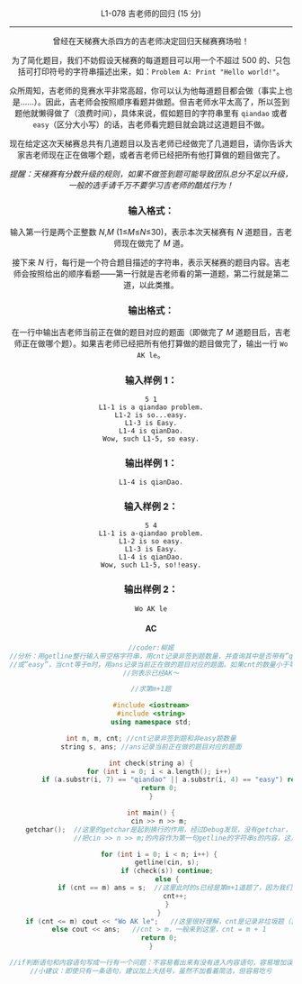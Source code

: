 <center>L1-078 吉老师的回归 (15 分)

---

曾经在天梯赛大杀四方的吉老师决定回归天梯赛赛场啦！

为了简化题目，我们不妨假设天梯赛的每道题目可以用一个不超过 500 的、只包括可打印符号的字符串描述出来，如：`Problem A: Print "Hello world!"`。

众所周知，吉老师的竞赛水平非常高超，你可以认为他每道题目都会做（事实上也是……）。因此，吉老师会按照顺序看题并做题。但吉老师水平太高了，所以签到题他就懒得做了（浪费时间），具体来说，假如题目的字符串里有 `qiandao` 或者 `easy`（区分大小写）的话，吉老师看完题目就会跳过这道题目不做。

现在给定这次天梯赛总共有几道题目以及吉老师已经做完了几道题目，请你告诉大家吉老师现在正在做哪个题，或者吉老师已经把所有他打算做的题目做完了。

*提醒：天梯赛有分数升级的规则，如果不做签到题可能导致团队总分不足以升级，一般的选手请千万不要学习吉老师的酷炫行为！*

### 输入格式：

输入第一行是两个正整数 *N*,*M* (1≤*M*≤*N*≤30)，表示本次天梯赛有 *N* 道题目，吉老师现在做完了 *M* 道。

接下来 *N* 行，每行是一个符合题目描述的字符串，表示天梯赛的题目内容。吉老师会按照给出的顺序看题——第一行就是吉老师看的第一道题，第二行就是第二道，以此类推。

### 输出格式：

在一行中输出吉老师当前正在做的题目对应的题面（即做完了 *M* 道题目后，吉老师正在做哪个题）。如果吉老师已经把所有他打算做的题目做完了，输出一行 `Wo AK le`。

### 输入样例 1：

```in
5 1
L1-1 is a qiandao problem.
L1-2 is so...easy.
L1-3 is Easy.
L1-4 is qianDao.
Wow, such L1-5, so easy.
```

### 输出样例 1：

```out
L1-4 is qianDao.
```

### 输入样例 2：

```in
5 4
L1-1 is a-qiandao problem.
L1-2 is so easy.
L1-3 is Easy.
L1-4 is qianDao.
Wow, such L1-5, so!!easy.
```

### 输出样例 2：

```out
Wo AK le
```



#### AC

```c++
//coder:柳婼
//分析：用getline整行输入带空格字符串，用cnt记录非签到题数量，并查询其中是否带有”qiandao”
//或”easy”，当cnt等于m时，用ans记录当前正在做的题目对应的题面。如果cnt的数量小于等于m，
//则表示已经AK～

//求第m+1题

#include <iostream>
#include <string>
using namespace std;

int n, m, cnt; //cnt记录非签到题和非easy题数量
string s, ans; //ans记录当前正在做的题目对应的题面

int check(string a) {
	for (int i = 0; i < a.length(); i++)
		if (a.substr(i, 7) == "qiandao" || a.substr(i, 4) == "easy") return 1;
	return 0;
}

int main() {
	cin >> n >> m;
	getchar();	//这里的getchar是起到换行的作用，经过Debug发现，没有getchar，下方语句getline会
				//把cin >> n >> m;的内容作为第一句getline的字符串s的内容，这显然不是我们想要的

	for (int i = 0; i < n; i++) {
		getline(cin, s);
		if (check(s)) continue;
		else {
			if (cnt == m) ans = s;	//这里此时的s已经是第m+1道题了，因为我们是先判断后cnt++，第一次check(s) return 0										时，cnt其实进不去if (cnt == m)的语句里面，等它++后就已经是m+1了，最开始看的时候										可能对于这里不是很理解，“不是要求m+1吗？怎么==m就进去了，看清楚整体语句的意思，只能									   说柳神设计得很巧妙
			cnt++;
		}
	}
	if (cnt <= m) cout << "Wo AK le";	//这里很好理解，cnt是记录非垃圾题（吉老师要做的题），m是记录已做完的题目数，											   m>cnt当然就是做完了吖，可以说是超额完成了已经
	else cout << ans;	//cnt > m，一般来到这里，cnt = m + 1
	return 0;
}

//if判断语句和内容语句写成一行有一个问题：不容易看出来有没有进入内容语句，容易增加误判率
//小建议：即使只有一条语句，建议加上大括号，虽然不加看着简洁，但容易吃亏

```


